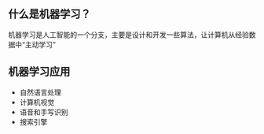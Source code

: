 ## 什么是机器学习？

机器学习是人工智能的一个分支，主要是设计和开发一些算法，让计算机从经验数据中“主动学习”

## 机器学习应用

- 自然语言处理
- 计算机视觉
- 语音和手写识别
- 搜索引擎